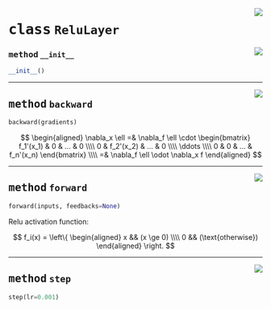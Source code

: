<!-- markdownlint-disable -->

<a href="../mnn/layer.py#L168"><img align="right" style="float:right;" src="https://img.shields.io/badge/-source-cccccc?style=flat-square"></a>

# <kbd>class</kbd> `ReluLayer`




<a href="../mnn/layer.py#L5"><img align="right" style="float:right;" src="https://img.shields.io/badge/-source-cccccc?style=flat-square"></a>

### <kbd>method</kbd> `__init__`

```python
__init__()
```








---

<a href="../mnn/layer.py#L185"><img align="right" style="float:right;" src="https://img.shields.io/badge/-source-cccccc?style=flat-square"></a>

## <kbd>method</kbd> `backward`

```python
backward(gradients)
```

$$ \begin{aligned} \nabla_x \ell =& \nabla_f \ell \cdot \begin{bmatrix} f_1'(x_1) & 0 & ... & 0 \\\\ 0 & f_2'(x_2) & ... & 0 \\\\ \ddots \\\\ 0 & 0 & ... & f_n'(x_n) \end{bmatrix} \\\\ =& \nabla_f \ell \odot \nabla_x f \end{aligned} $$ 

---

<a href="../mnn/layer.py#L169"><img align="right" style="float:right;" src="https://img.shields.io/badge/-source-cccccc?style=flat-square"></a>

## <kbd>method</kbd> `forward`

```python
forward(inputs, feedbacks=None)
```

Relu activation function: 

$$ f_i(x) = \left\{ \begin{aligned} x && (x \ge 0) \\\\ 0 && (\text{otherwise}) \end{aligned} \right. $$ 

---

<a href="../mnn/layer.py#L20"><img align="right" style="float:right;" src="https://img.shields.io/badge/-source-cccccc?style=flat-square"></a>

## <kbd>method</kbd> `step`

```python
step(lr=0.001)
```





